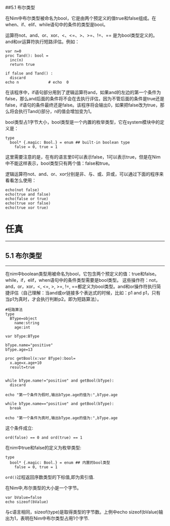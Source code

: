 ##5.1 布尔类型

在Nim中布尔类型被命名为bool，它是由两个预定义的值true和false组成。在when、if、elif、while语句中的条件的类型是bool。

运算符not、and、or、xor、<、<=、>、>=、!=、== 是为bool类型定义的。and和or运算符执行短路评估。例如：

    var n=0
    proc Tand(): bool =
      inc(n)
      return true
    
    if false and Tand() :
      discard
    echo n             # echo  0

在该程序中，if语句部分用到了逻辑运算符and，如果and的左边的第一个条件为false，那么and后面的条件将不会在去执行评估，因为不管后面的条件是true还是false，if语句的条件最终还是false。该程序将会输出0，如果把false改为true，那么将会执行Tand()部分，n的值会增加变为1。 

bool类型占1字节大小，bool类型是一个内置的枚举类型，它在system模块中的定义是：

    type
      bool* {.magic: Bool.} = enum ## built-in boolean type
        false = 0, true = 1

这里需要注意的是，在有的语言里0可以表示false，1可以表示true，但是在Nim中不能这样表示，bool类型只有两个值：false和true。

逻辑运算符not、and、or、xor分别是非、与、或、异或，可以通过下面的程序来看看怎么使用：

    echo(not false)
    echo(true and false)
    echo(false or true)
    echo(true xor false)
    echo(true xor true)
    
    
    
    
# 任真
***
## 5.1 布尔类型
***
在nim中boolean类型用被命名为bool，它包含两个预定义的值：true和false。while，if，elif，when语句中的条件类型需要是bool类型。
这些操作符：not，and，or，xor，<, <=, >, >=, !=, ==都定义为bool类型。and和or操作符执行简捷评估（自己理解：当and或or链接多个表达式的时候，比如：p1 and p1，只有当p1为真时，才会执行判断p2。即为短路算法）。
```
#短路算法
type
  BType=object
    name:string
    age:int

var bType:BType

bType.name="positive"
bType.age=13

proc getBool(x:var BType):bool=
  x.age=x.age+10
  result=true


while bType.name!="positive" and getBool(bType):
  discard 

echo "第一个条件为假时,输出bType.age的值为:",bType.age

while bType.name=="positive" and getBool(bType):
  break

echo "第一个条件为真时,输出bType.age的值为:",bType.age
```
这个条件成立:
```
ord(false) == 0 and ord(true) == 1
```
在nim中true和false的定义为枚举类型:
```
type 
  bool* {.magic: Bool.} = enum ## 内置的bool类型
    false = 0, true = 1
```
`ord()`过程返回序数类型的下标值,即为索引值.

在Nim中,布尔类型的大小是一个字节。
```
var bValue=false
echo sizeof(bValue)
```
与c语言相同，sizeof(type)是取得类型的字节数。上例中echo sizeof(bValue)输出为1，表明在Nim中布尔类型占用1个字节.
